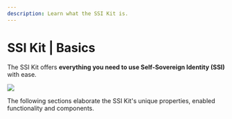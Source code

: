```yaml
---
description: Learn what the SSI Kit is.
---
```


# SSI Kit | Basics

The SSI Kit offers **everything you need to use Self-Sovereign Identity (SSI)** with ease.

![](<../../../.gitbook/assets/Screenshot 2022-03-17 at 11.54.40.png>)

The following sections elaborate the SSI Kit's unique properties, enabled functionality and components.

